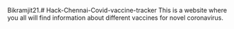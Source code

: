 Bikramjit21.# Hack-Chennai-Covid-vaccine-tracker
This is a website where you all will find information about different vaccines for novel coronavirus.
